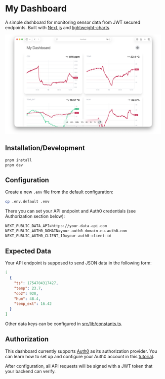 # My Dashboard

A simple dashboard for monitoring sensor data from JWT secured endpoints. Built with [Next.js](https://github.com/vercel/next.js) and [lightweight-charts](https://github.com/tradingview/lightweight-charts).

![](screenshot.png)

## Installation/Development

```
pnpm install
pnpm dev
```

## Configuration

Create a new `.env` file from the default configuration:

```sh
cp .env.default .env
```

There you can set your API endpoint and Auth0 credentials (see Authorization section below):

```
NEXT_PUBLIC_DATA_API=https://your-data-api.com
NEXT_PUBLIC_AUTH0_DOMAIN=your-auth0-domain.eu.auth0.com
NEXT_PUBLIC_AUTH0_CLIENT_ID=your-auth0-client-id
```

## Expected Data

Your API endpoint is supposed to send JSON data in the following form:

```json
[
  {
    "ts": 1754704317427,
    "temp": 23.7,
    "co2": 928,
    "hum": 48.4,
    "temp_ext": 16.42
  }
]
```

Other data keys can be configured in [src/lib/constants.ts](src/lib/constants.ts).

## Authorization

This dashboard currently supports [Auth0](https://auth0.com/) as its authorization provider. You can learn how to set up and configure your Auth0 account in this [tutorial](https://auth0.com/docs/quickstart/spa/react/interactive).

After configuration, all API requests will be signed with a JWT token that your backend can verify.
